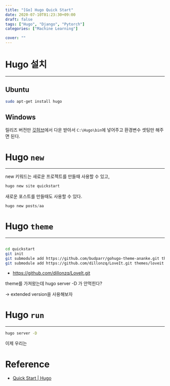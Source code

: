 ```yaml
---
title: "[Go] Hugo Quick Start"
date: 2020-07-10T01:23:30+09:00
draft: false
tags: ["Hugo", "Django", "Pytorch"]
categories: ["Machine Learning"]

cover: ""
---
```




# Hugo 설치

---

## Ubuntu

```bash
sudo apt-get install hugo 
```

## Windows

릴리즈 버전만 [깃허브](https://github.com/gohugoio/hugo/releases)에서 다운 받아서 `C:\Hugo\bin`에 넣어주고 환경변수 셋팅만 해주면 된다.

# Hugo `new`

---

new 키워드는 새로운 프로젝트를 만들때 사용할 수 있고,

```bash
hugo new site quickstart
```

새로운 포스트를 만들때도 사용할 수 있다.

```powershell
hugo new posts/aa
```

# Hugo `theme`

---

```bash

cd quickstart
git init
git submodule add https://github.com/budparr/gohugo-theme-ananke.git themes/ananke
git submodule add https://github.com/dillonzq/LoveIt.git themes/loveit
```

- https://github.com/dillonzq/LoveIt.git

theme를 가져왔는데 hugo server -D 가 안먹힌다? 

→ extended version을 사용해보자

# Hugo `run`

---

```bash
hugo server -D
```

이제 우리는


# Reference

- [Quick Start | Hugo](https://gohugo.io/getting-started/quick-start/) 
